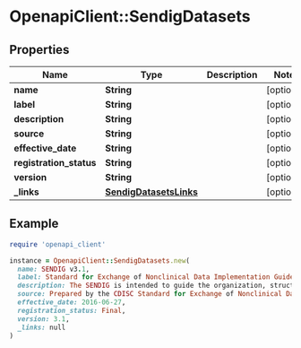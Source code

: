 # OpenapiClient::SendigDatasets

## Properties

| Name | Type | Description | Notes |
| ---- | ---- | ----------- | ----- |
| **name** | **String** |  | [optional] |
| **label** | **String** |  | [optional] |
| **description** | **String** |  | [optional] |
| **source** | **String** |  | [optional] |
| **effective_date** | **String** |  | [optional] |
| **registration_status** | **String** |  | [optional] |
| **version** | **String** |  | [optional] |
| **_links** | [**SendigDatasetsLinks**](SendigDatasetsLinks.md) |  | [optional] |

## Example

```ruby
require 'openapi_client'

instance = OpenapiClient::SendigDatasets.new(
  name: SENDIG v3.1,
  label: Standard for Exchange of Nonclinical Data Implementation Guide: Nonclinical Studies Version 3.1 (Final),
  description: The SENDIG is intended to guide the organization, structure, and format of standard nonclinical tabulation datasets for interchange between organizations such as sponsors and CROs, and for submission to regulatory authorities such as the U.S. Food and Drug Administration (FDA).,
  source: Prepared by the CDISC Standard for Exchange of Nonclinical Data Team,
  effective_date: 2016-06-27,
  registration_status: Final,
  version: 3.1,
  _links: null
)
```

